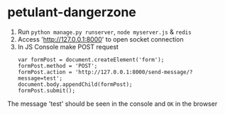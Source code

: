 petulant-dangerzone
===================

1. Run `python manage.py runserver`, `node myserver.js` & `redis`
2. Access 'http://127.0.0.1:8000' to open socket connection
3. In JS Console make POST request
    ```
    var formPost = document.createElement('form');
    formPost.method = 'POST'; 
    formPost.action = 'http://127.0.0.1:8000/send-message/?message=test'; 
    document.body.appendChild(formPost); 
    formPost.submit();
    ```

The message 'test' should be seen in the console and `OK` in the browser
